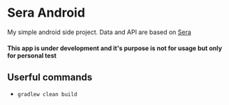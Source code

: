 # Sera Android

My simple android side project. Data and API are based on [Sera](https://github.com/guerraenrico/Sera)

#### This app is under development and it's purpose is not for usage but only for personal test

## Userful commands

- `gradlew clean build`
